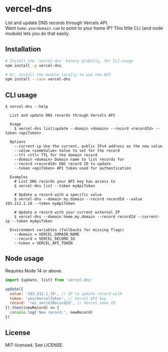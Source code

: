 # vercel-dns

List and update DNS records through Vercels API.  
Want `home.yourdomain.com` to point to your home IP?
This little CLI (and node module) lets you do that easily.

## Installation

```bash
# Install the `vercel-dns` binary globally, for CLI-usage
npm install -g vercel-dns

# Or, install the module locally to use the API
npm install --save vercel-dns
```

## CLI usage

```
$ vercel-dns --help

  List and update DNS records through Vercels API

  Usage
    $ vercel-dns list|update --domain <domain> --record <recordId> --token <apiToken>

  Options
    --current-ip Use the current, public IPv4 address as the new value
    --value <someValue> Value to set for the record
    --ttl <ttl> TTL for the domain record
    --domain <domain> Domain name to list records for
    --record <recordId> DNS record ID to update
    --token <apiToken> API token used for authentication

  Examples
    # List DNS records your API key has access to
    $ vercel-dns list --token myApiToken

    # Update a record with a specific value
    $ vercel-dns --domain my.domain --record recordId --value 193.212.1.10 --token myApiToken

    # Update a record with your current external IP
    $ vercel-dns --domain home.my.domain --record recordId --current-ip --token myApiToken

  Environment variables (fallbacks for missing flags)
    --domain = VERCEL_DOMAIN_NAME
    --record = VERCEL_RECORD_ID
    --token = VERCEL_API_TOKEN
```

## Node usage

Requires Node 14 or above.

```js
import {update, list} from 'vercel-dns'

update({
  value: '193.212.1.10', // IP to update record with
  token: 'yourVercelToken', // Vercel API key
  record: 'rec_vercelRecordId', // Vercel zone ID
}).then((newRecord) => {
  console.log('New record:', newRecord)
})
```

## License

MIT-licensed. See LICENSE.
